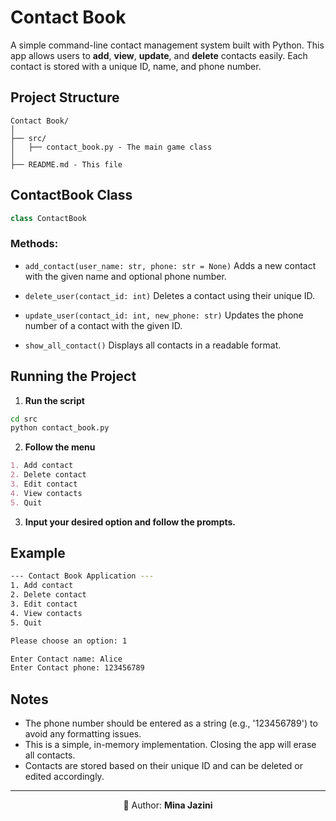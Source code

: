 # Contact Book
A simple command-line contact management system built with Python. This app allows users to **add**, **view**, **update**, and **delete** contacts easily. Each contact is stored with a unique ID, name, and phone number.
## Project Structure
```
Contact Book/
│
├── src/
│   ├── contact_book.py - The main game class
│
├── README.md - This file
```

## ContactBook Class
```python
class ContactBook
```

### Methods:

- `add_contact(user_name: str, phone: str = None)`
Adds a new contact with the given name and optional phone number.

- `delete_user(contact_id: int)`
Deletes a contact using their unique ID.

- `update_user(contact_id: int, new_phone: str)`
Updates the phone number of a contact with the given ID.

- `show_all_contact()`
Displays all contacts in a readable format.

## Running the Project
1. **Run the script**
```bash
cd src
python contact_book.py
```
2. **Follow the menu**
```markdown
1. Add contact
2. Delete contact
3. Edit contact
4. View contacts
5. Quit
```
3. **Input your desired option and follow the prompts.**

## Example
```bash
--- Contact Book Application ---
1. Add contact
2. Delete contact
3. Edit contact
4. View contacts
5. Quit

Please choose an option: 1

Enter Contact name: Alice
Enter Contact phone: 123456789
```

## Notes
- The phone number should be entered as a string (e.g., '123456789') to avoid any formatting issues.
- This is a simple, in-memory implementation. Closing the app will erase all contacts.
- Contacts are stored based on their unique ID and can be deleted or edited accordingly.


---
<p align="center">👧 Author: <b>Mina Jazini</b></p>
